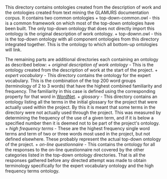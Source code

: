 This directory contains ontologies created from the description of work and the ontologies created from text mining the GLAMURS documentation corpus. It contains two common ontologies 
	+ top-down-common.owl - this is a common framework on which most of the top-down ontologies have been built. The only top-down ontology that does not directly import this ontology is the original description of work ontology.
	+ top-downn.owl - this is the top-down ontology with all component ontologies from this directory integrated together. This is the ontology to which all bottom-up ontologies will link.

The remaining parts are additional directories each containing an ontology as described below: 
	+ *original description of work ontology* - This is the ontology created from the description of work at the start of the project.
	+ *expert vocabulary* - This directory contains the ontology for the expert vocabulary. This is the combination of the top 200 word groups (terminology of 2 to 3 words) that have the highest combined familiarity and frequency. The familiarity in this case is defined using the corresponding property for that word in [WordNet](https://wordnet.princeton.edu/).
	+ *glossary* - This directory contains an ontology listing all the terms in the initial glossary for the project that were actually used within the project. By this it is meant that some terms in the directory were not actually used through the project. This was measured by determining the frequency of the use of a given term, and if it is below a specified number then it is deemed not to be part of the project's ontology.
	+ *high frequency terms* - These are the highest frequency single word terms and term of two or three words most used in the project, but not defined elsewhere. These probably represent the actual top-down ontology of the project. 
	+ *on-line questionnaire* - This contains the ontology for all the responses to the on-line questionnaire not covered by the other categories listed in the top-down ontology directories. That is all the responses gathered before any directed attempt was made to obtain terminology specifically for the expert vocabulary ontology and the high frequency terms ontology. 